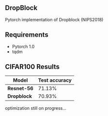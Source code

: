 ## DropBlock
Pytorch implementation of Dropblock (NIPS2018)

## Requirements

- Pytorch 1.0
- tqdm

## CIFAR100 Results

| Model | Test accuracy |
| ---- | --- |
|**Resnet-56**| 71.13% |
|**Dropblock**| 70.93% |

optimization still on progress...
